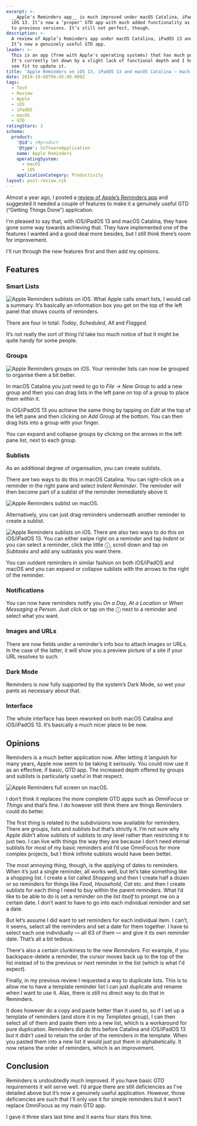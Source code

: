```yaml
---
excerpt: >-
  __Apple's Reminders app__ is much improved under macOS Catalina, iPadOS 13 and
  iOS 13. It’s now a ‘proper’ GTD app with much added functionality as compared
  to previous versions. It’s still not perfect, though.
description: >-
  A review of Apple’s Reminders app under macOS Catalina, iPadOS 13 and iOS 13.
  It’s now a genuinely useful GTD app.
leader: >-
  This is an app (free with Apple's operating systems) that has much potential.
  It's currently let down by a slight lack of functional depth and I hope Apple
  see fit to update it.
title: 'Apple Reminders on iOS 13, iPadOS 13 and macOS Catalina — much improved'
date: 2019-10-08T06:45:00.000Z
tags:
  - Tech
  - Review
  - Apple
  - iOS
  - iPadOS
  - macOS
  - GTD
ratingStars: 3
schema:
  product:
    '@id': /#product
    '@type': SoftwareApplication
    name: Apple Reminders
    operatingSystem:
      - macOS
      - iOS
    applicationCategory: Productivity
layout: post-review.njk
---
```


 
Almost a year ago, I posted a [review of Apple’s Reminders app]( /apples-reminders-app-needs-two-features) and suggested it needed a couple of features to make it a genuinely useful GTD (“Getting Things Done”) application.

I'm pleased to say that, with iOS/iPadOS 13 and macOS Catalina, they have gone some way towards achieving that. They have implemented one of the features I wanted and a good deal more besides, but I still think there’s room for improvement.

I'll run through the new features first and then add my opinions.

## Features

### Smart Lists

![Apple Reminders sublists on iOS.](/assets/images/posts/2019/10/2019-10-08-ios-reminders-summary.jpg "class=s33 right|@itemprop=image")
What Apple calls smart lists, I would call a summary. It’s basically an information box you get on the top of the left panel that shows counts of reminders.

There are four in total: _Today_, _Scheduled_, _All_ and _Flagged_.

It’s not really the sort of thing I’d take too much notice of but it might be quite handy for some people.

### Groups

![Apple Reminders groups on iOS.](/assets/images/posts/2019/10/2019-10-08-ios-reminders-groups.jpg "class=s25 left|@itemprop=image")
Your reminder lists can now be grouped to organise them a bit better. 

In macOS Catalina you just need to go to _File -\> New Group_ to add a new group and then you can drag lists in the left pane on top of a group to place them within it.

In iOS/iPadOS 13 you achieve the same thing by tapping on _Edit_ at the top of the left pane and then clicking on _Add Group_ at the bottom. You can then drag lists into a group with your finger.

You can expand and collapse groups by clicking on the arrows in the left pane list, next to each group.

### Sublists

As an additional degree of organisation, you can create sublists.

There are two ways to do this in macOS Catalina. You can right-click on a reminder in the right pane and select _Indent Reminder_. The reminder will then become part of a sublist of the reminder immediately above it.

![Apple Reminders sublist on macOS.](/assets/images/posts/2019/10/2019-10-08-macos-reminders-sublist.jpg "caption=Creating sublists in Reminders for macOS Catalina.|title=Creating sublists in Reminders for macOS Catalina.|@itemprop=image")

Alternatively, you can just drag reminders underneath another reminder to create a sublist.

![Apple Reminders sublists on iOS.](/assets/images/posts/2019/10/2019-10-08-ios-reminders-sublist.jpg "class=s33 right|@itemprop=image")
There are also two ways to do this on iOS/iPadOS 13. You can either swipe right on a reminder and tap _Indent_ or you can select a reminder, click the little ⓘ, scroll down and tap on _Subtasks_ and add any subtasks you want there.

You can outdent reminders in similar fashion on both iOS/iPadOS and macOS and you can expand or collapse sublists with the arrows to the right of the reminder.

### Notifications

You can now have reminders notify you _On a Day_, _At a Location_ or _When Messaging a Person_. Just click or tap on the ⓘ next to a reminder and select what you want.

### Images and URLs

There are now fields under a reminder’s info box to attach images or URLs. In the case of the latter, it will show you a preview picture of a site if your URL resolves to such.

### Dark Mode

Reminders is now fully supported by the system’s Dark Mode, so wet your pants as necessary about that.

### Interface

The whole interface has been reworked on both macOS Catalina and iOS/iPadOS 13. It’s basically a much nicer place to be now.

## Opinions

Reminders is a much better application now. After letting it languish for many years, Apple now seem to be taking it seriously. You could now use it as an effective, if basic, GTD app. The increased depth offered by groups and sublists is particularly useful in that respect.

![Apple Reminders full screen on macOS.](/assets/images/posts/2019/10/2019-10-08-macos-reminders-full-screen.jpg "caption=Reminders much improved in general.|title=Reminders much improved in general.|@itemprop=image")

I don’t think it replaces the more complete GTD apps such as _OmniFocus_ or _Things_ and that’s fine. I do however still think there are things Reminders could do better.

The first thing is related to the subdivisions now available for reminders. There are groups, lists and sublists but that’s strictly it. I’m not sure why Apple didn’t allow sublists of sublists to _any_ level rather than restricting it to just two. I can live with things the way they are because I don’t need eternal sublists for most of my basic reminders and I’d use OmniFocus for more complex projects, but I think infinite sublists would have been better.

The most annoying thing, though, is the applying of dates to reminders. When it’s just a single reminder, all works well, but let’s take something like a shopping list. I create a list called _Shopping_ and then I create half a dozen or so reminders for things like _Food_, _Household_, _Cat_ etc. and then I create sublists for each thing I need to buy within the parent reminders. What I’d like to be able to do is set a reminder on the _list itself_ to prompt me on a certain date. I don’t want to have to go into each individual reminder and set a date.

But let’s assume I did want to set reminders for each individual item. I can’t, it seems, select all the reminders and set a date for them together. I have to select each one individually — all 63 of them — and give it its own reminder date. That’s all a bit tedious.

There's also a certain clunkiness to the new _Reminders_. For example, if you backspace-delete a reminder, the cursor moves back up to the top of the list instead of to the previous or next reminder in the list (which is what I'd expect). 

Finally, in my previous review I requested a way to duplicate lists. This is to allow me to have a template reminder list I can just duplicate and rename when I want to use it. Alas, there is still no direct way to do that in Reminders. 

It does however do a copy and paste better than it used to, so if I set up a template of reminders (and store it in my _Templates_ group), I can then select all of them and paste them into a new list, which is a workaround for pure duplication. Reminders did do this before Catalina and iOS/iPadOS 13 but it didn’t used to retain the order of the reminders in the template. When you pasted them into a new list it would just put them in alphabetically. It now retains the order of reminders, which is an improvement.

## Conclusion

Reminders is undoubtedly much improved. If you have basic GTD requirements it will serve well. I’d argue there are still deficiencies as I’ve detailed above but it’s now a genuinely useful application. However, those deficiencies are such that I'll only use it for simple reminders but it won't replace OmniFocus as my main GTD app.

I gave it three stars last time and it earns four stars this time.

 

